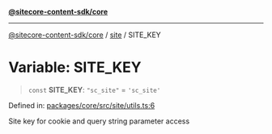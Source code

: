 [**@sitecore-content-sdk/core**](../../README.md)

***

[@sitecore-content-sdk/core](../../README.md) / [site](../README.md) / SITE\_KEY

# Variable: SITE\_KEY

> `const` **SITE\_KEY**: `"sc_site"` = `'sc_site'`

Defined in: [packages/core/src/site/utils.ts:6](https://github.com/Sitecore/content-sdk/blob/51f6d86287f95a06b40045498aa7037d8b684c67/packages/core/src/site/utils.ts#L6)

Site key for cookie and query string parameter access
